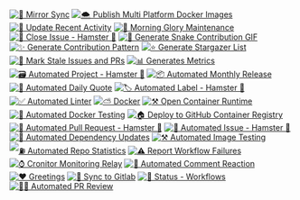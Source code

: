 [![🦅 Mirror Sync](https://github.com/offensive-vk/offensive-vk/actions/workflows/mirror.yml/badge.svg)](https://github.com/offensive-vk/offensive-vk/actions/workflows/mirror.yml)
[![🌨️ Publish Multi Platform Docker Images](https://github.com/offensive-vk/offensive-vk/actions/workflows/docker-publish.yml/badge.svg)](https://github.com/offensive-vk/offensive-vk/actions/workflows/docker-publish.yml)
[![📃 Update Recent Activity](https://github.com/offensive-vk/offensive-vk/actions/workflows/recent.yml/badge.svg)](https://github.com/offensive-vk/offensive-vk/actions/workflows/recent.yml)
[![🌅 Morning Glory Maintenance](https://github.com/offensive-vk/offensive-vk/actions/workflows/morning.yml/badge.svg)](https://github.com/offensive-vk/offensive-vk/actions/workflows/morning.yml)
[![🤖 Close Issue - Hamster 🐹](https://github.com/offensive-vk/offensive-vk/actions/workflows/auto-close.yml/badge.svg)](https://github.com/offensive-vk/offensive-vk/actions/workflows/auto-close.yml)
[![🐍 Generate Snake Contribution GIF](https://github.com/offensive-vk/offensive-vk/actions/workflows/snake.yml/badge.svg)](https://github.com/offensive-vk/offensive-vk/actions/workflows/snake.yml)
[![✨ Generate Contribution Pattern](https://github.com/offensive-vk/offensive-vk/actions/workflows/contributions.yml/badge.svg)](https://github.com/offensive-vk/offensive-vk/actions/workflows/contributions.yml)
[![⭐ Generate Stargazer List](https://github.com/offensive-vk/offensive-vk/actions/workflows/starred.yml/badge.svg)](https://github.com/offensive-vk/offensive-vk/actions/workflows/starred.yml)
[![👻 Mark Stale Issues and PRs](https://github.com/offensive-vk/offensive-vk/actions/workflows/stale.yml/badge.svg)](https://github.com/offensive-vk/offensive-vk/actions/workflows/stale.yml)
[![📊 Generates Metrics](https://github.com/offensive-vk/offensive-vk/actions/workflows/metrics.yml/badge.svg)](https://github.com/offensive-vk/offensive-vk/actions/workflows/metrics.yml)
[![🗃️ Automated Project - Hamster 🐹](https://github.com/offensive-vk/offensive-vk/actions/workflows/auto-project.yml/badge.svg)](https://github.com/offensive-vk/offensive-vk/actions/workflows/auto-project.yml)
[![📦 Automated Monthly Release](https://github.com/offensive-vk/offensive-vk/actions/workflows/auto-release.yml/badge.svg)](https://github.com/offensive-vk/offensive-vk/actions/workflows/auto-release.yml)
[![💬 Automated Daily Quote](https://github.com/offensive-vk/offensive-vk/actions/workflows/auto-quote.yml/badge.svg)](https://github.com/offensive-vk/offensive-vk/actions/workflows/auto-quote.yml)
[![🏷️ Automated Label - Hamster 🐹](https://github.com/offensive-vk/offensive-vk/actions/workflows/auto-label.yml/badge.svg)](https://github.com/offensive-vk/offensive-vk/actions/workflows/auto-label.yml)
[![✅ Automated Linter](https://github.com/offensive-vk/offensive-vk/actions/workflows/auto-lint.yml/badge.svg)](https://github.com/offensive-vk/offensive-vk/actions/workflows/auto-lint.yml)
[![⛅ Docker](https://github.com/offensive-vk/offensive-vk/actions/workflows/docker-image.yml/badge.svg)](https://github.com/offensive-vk/offensive-vk/actions/workflows/docker-image.yml)
[![⚒️ Open Container Runtime](https://github.com/offensive-vk/offensive-vk/actions/workflows/ocr.yml/badge.svg)](https://github.com/offensive-vk/offensive-vk/actions/workflows/ocr.yml)
[![🚢 Automated Docker Testing](https://github.com/offensive-vk/offensive-vk/actions/workflows/dind.yml/badge.svg)](https://github.com/offensive-vk/offensive-vk/actions/workflows/dind.yml)
[![🏠 Deploy to GitHub Container Registry](https://github.com/offensive-vk/offensive-vk/actions/workflows/deploy.yml/badge.svg)](https://github.com/offensive-vk/offensive-vk/actions/workflows/deploy.yml)
[![🤖 Automated Pull Request - Hamster 🐹](https://github.com/offensive-vk/offensive-vk/actions/workflows/auto-pr.yml/badge.svg)](https://github.com/offensive-vk/offensive-vk/actions/workflows/auto-pr.yml)
[![🤖 Automated Issue - Hamster 🐹](https://github.com/offensive-vk/offensive-vk/actions/workflows/auto-issue.yml/badge.svg)](https://github.com/offensive-vk/offensive-vk/actions/workflows/auto-issue.yml)
[![🛫 Automated Dependency Updates](https://github.com/offensive-vk/offensive-vk/actions/workflows/auto-update.yml/badge.svg)](https://github.com/offensive-vk/offensive-vk/actions/workflows/auto-update.yml)
[![⚒️ Automated Image Testing](https://github.com/offensive-vk/offensive-vk/actions/workflows/auto-pull.yml/badge.svg)](https://github.com/offensive-vk/offensive-vk/actions/workflows/auto-pull.yml)
[![⛽ Automated Repo Statistics](https://github.com/offensive-vk/offensive-vk/actions/workflows/auto-stats.yml/badge.svg)](https://github.com/offensive-vk/offensive-vk/actions/workflows/auto-stats.yml)
[![⚠️ Report Workflow Failures](https://github.com/offensive-vk/offensive-vk/actions/workflows/auto-report.yml/badge.svg)](https://github.com/offensive-vk/offensive-vk/actions/workflows/auto-report.yml)
[![⌚ Cronitor Monitoring Relay](https://github.com/offensive-vk/offensive-vk/actions/workflows/cronitor.yml/badge.svg)](https://github.com/offensive-vk/offensive-vk/actions/workflows/cronitor.yml)
[![🚀 Automated Comment Reaction](https://github.com/offensive-vk/offensive-vk/actions/workflows/auto-react.yml/badge.svg)](https://github.com/offensive-vk/offensive-vk/actions/workflows/auto-react.yml)
[![❤️ Greetings](https://github.com/offensive-vk/offensive-vk/actions/workflows/auto-greet.yml/badge.svg)](https://github.com/offensive-vk/offensive-vk/actions/workflows/auto-greet.yml)
[![🦅 Sync to Gitlab](https://github.com/offensive-vk/offensive-vk/actions/workflows/auto-sync.yml/badge.svg)](https://github.com/offensive-vk/offensive-vk/actions/workflows/auto-sync.yml)
[![🛜 Status - Workflows](https://github.com/offensive-vk/offensive-vk/actions/workflows/fetch-workflows.yml/badge.svg)](https://github.com/offensive-vk/offensive-vk/actions/workflows/fetch-workflows.yml)
[![✍🏻 Automated PR Review](https://github.com/offensive-vk/offensive-vk/actions/workflows/auto-review.yml/badge.svg)](https://github.com/offensive-vk/offensive-vk/actions/workflows/auto-review.yml)